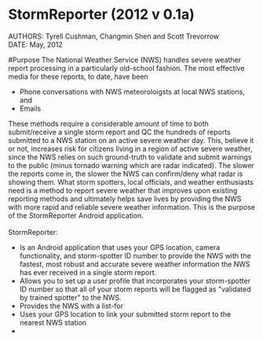 # StormReporter (2012 v 0.1a)
AUTHORS: Tyrell Cushman, Changmin Shen and Scott Trevorrow</br>
DATE: May, 2012

#Purpose
The National Weather Service (NWS) handles severe weather report processing in a particularly old-school fashion. The most effective media for these reports, to date, have been
</br><UL>
<LI>Phone conversations with NWS meteoroloigsts at local NWS stations, and
<LI>Emails
</UL>
These methods require a considerable amount of time to both submit/receive a single storm report and QC the hundreds of reports submitted to a NWS station on an active severe weather day. This, believe it or not, increases risk for citizens living in a region of active severe weather, since the NWS relies on such ground-truth to validate and submit warnings to the public (minus tornado warning which are radar indicated).  The slower the reports come in, the slower the NWS can confirm/deny what radar is showing them. What storm spotters, local officials, and weather enthusiasts need is a method to report severe weather that improves upon existing reporting methods and ultimately helps save lives by providing the NWS with more rapid and reliable severe weather information.  This is the purpose of the StormReporter Android application.</br></br>
StormReporter:
</br><UL>
<LI>Is an Android application that uses your GPS location, camera functionality, and storm-spotter ID number to provide the NWS with the fastest, most robust and accurate severe weather information the NWS has ever received in a single storm report.
<LI>Allows you to set up a user profile that incorporates your storm-spotter ID number so that all of your storm reports will be flagged as "validated by trained spotter" to the NWS.
<LI>Provides the NWS with a list-for
<LI>Uses your GPS location to link your submitted storm report to the nearest NWS station
<LI>
</UL></br>
